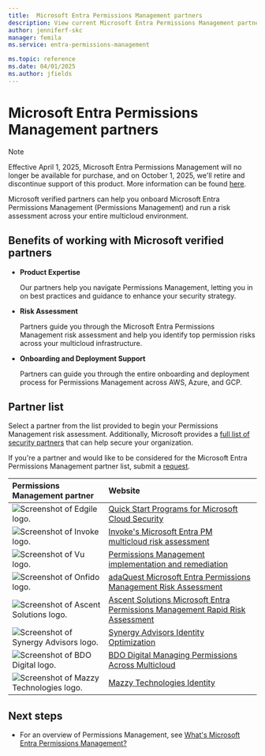 ```yaml
---
title:  Microsoft Entra Permissions Management partners
description: View current Microsoft Entra Permissions Management partners and their websites.
author: jenniferf-skc
manager: femila
ms.service: entra-permissions-management

ms.topic: reference
ms.date: 04/01/2025
ms.author: jfields
---
```


# Microsoft Entra Permissions Management partners

> [!NOTE]
> Effective April 1, 2025, Microsoft Entra Permissions Management will no longer be available for purchase, and on October 1, 2025, we'll retire and discontinue support of this product. More information can be found [here](https://aka.ms/MEPMretire).

Microsoft verified partners can help you onboard Microsoft Entra Permissions Management (Permissions Management) and run a risk assessment across your entire multicloud environment.

## Benefits of working with Microsoft verified partners

* **Product Expertise**

    Our partners help you navigate Permissions Management, letting you in on best practices and guidance to enhance your security strategy.

* **Risk Assessment**

    Partners guide you through the Microsoft Entra Permissions Management risk assessment and help you identify top permission risks across your multicloud infrastructure.

* **Onboarding and Deployment Support**

    Partners can guide you through the entire onboarding and deployment process for Permissions Management across AWS, Azure, and GCP.


## Partner list

Select a partner from the list provided to begin your Permissions Management risk assessment. Additionally, Microsoft provides a [full list of security partners](https://www.microsoft.com/security/business/find-a-partner) that can help secure your organization.

If you're a partner and would like to be considered for the Microsoft Entra Permissions Management partner list, submit a [request](https://forms.office.com/pages/responsepage.aspx?id=v4j5cvGGr0GRqy180BHbRzw7upfFlddNq4ce6ckvEvhUNzE3V0RQNkpPWjhDSU5FNkk1U1RWUDdDTC4u). 

| Permissions Management partner | Website | 
|:-------------------------|:--------------|
| ![Screenshot of Edgile logo.](media/partner-list/partner-edgile.png) | [Quick Start Programs for Microsoft Cloud Security](https://edgile.com/information-security/quick-start-programs-for-microsoft-cloud-security/)|
| ![Screenshot of Invoke logo.](media/partner-list/partner-invoke.png) | [Invoke's Microsoft Entra PM multicloud risk assessment](https://www.invokellc.com/offers/microsoft-entra-permissions-management-multi-cloud-risk-assessment)|
| ![Screenshot of Vu logo.](media/partner-list/partner-oxford-computer-group.png) | [Permissions Management implementation and remediation](https://oxfordcomputergroup.com/microsoft-entra-permissions-management-implementation/)|
| ![Screenshot of Onfido logo.](media/partner-list/partner-ada-quest.png) | [adaQuest Microsoft Entra Permissions Management Risk Assessment](https://adaquest.com/entra-permission-risk-assessment/)|
| ![Screenshot of Ascent Solutions logo.](media/partner-list/partner-ascent-solutions.png) | [Ascent Solutions Microsoft Entra Permissions Management Rapid Risk Assessment](https://www.meetascent.com/resources/microsoft-entra-permissions-rapid-risk-assessment)|
| ![Screenshot of Synergy Advisors logo.](media/partner-list/partner-synergy-advisors.png) | [Synergy Advisors Identity Optimization](https://synergyadvisors.biz/solutions-item/identity-optimization/)|
| ![Screenshot of BDO Digital logo.](media/partner-list/partner-bdo-digital.png) | [BDO Digital Managing Permissions Across Multicloud](https://www.bdodigital.com/services/security-compliance/cybersecurity/entra-permissions-management)|
| ![Screenshot of Mazzy Technologies logo.](media/partner-list/partner-mazzy-technologies.png) | [Mazzy Technologies Identity](https://mazzytechnologies.com/identity%3A-microsoft-entra)|

## Next steps

* For an overview of Permissions Management, see [What's Microsoft Entra Permissions Management?](overview.md)

